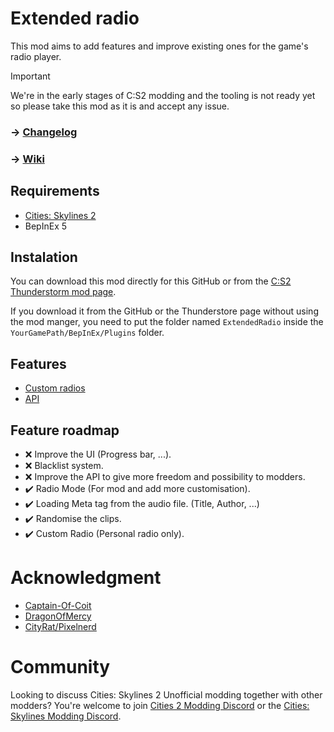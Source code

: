 # Extended radio
This mod aims to add features and improve existing ones for the game's radio player.

> [!IMPORTANT]  
> We're in the early stages of C:S2 modding and the tooling is not ready yet so please take this mod as it is and accept any issue.

### -> [Changelog](https://github.com/AlphaGaming7780/ExtendedRadio/blob/master/CHANGELOG.md)
### -> [Wiki](https://github.com/AlphaGaming7780/ExtendedRadio/wiki)

## Requirements

- [Cities: Skylines 2](https://store.steampowered.com/app/949230/Cities_Skylines_II/)
- BepInEx 5

## Instalation 

You can download this mod directly for this GitHub or from the [C:S2 Thunderstorm mod page](https://thunderstore.io/c/cities-skylines-ii/p/TritonSupreme/ExtendedRadio/).

If you download it from the GitHub or the Thunderstore page without using the mod manger, you need to put the folder named `ExtendedRadio` inside the `YourGamePath/BepInEx/Plugins` folder.

## Features

- [Custom radios](https://github.com/AlphaGaming7780/ExtendedRadio/wiki/Custom-Radio)
- [API](https://github.com/AlphaGaming7780/ExtendedRadio/wiki/API)

## Feature roadmap
- ❌ Improve the UI (Progress bar, ...).
- ❌ Blacklist system.
- ❌ Improve the API to give more freedom and possibility to modders.
- ✔️ Radio Mode (For mod and add more customisation).
- ✔️ Loading Meta tag from the audio file. (Title, Author, ...)
- ✔️ Randomise the clips.
- ✔️ Custom Radio (Personal radio only).

# Acknowledgment
- [Captain-Of-Coit](https://github.com/Captain-Of-Coit)
- [DragonOfMercy](https://github.com/dragonofmercy)
- [CityRat/Pixelnerd](https://thunderstore.io/c/cities-skylines-ii/p/Pixelnerd/)

# Community
Looking to discuss Cities: Skylines 2 Unofficial modding together with other modders? You're welcome to join [Cities 2 Modding Discord](https://discord.gg/vd7HXnpPJf) or the [Cities: Skylines Modding Discord](https://discord.gg/27CVdGFA47).
